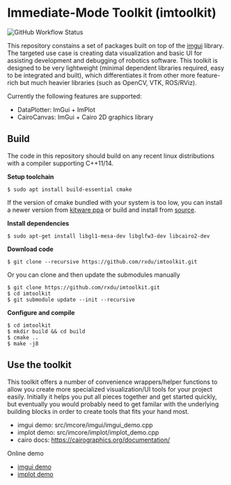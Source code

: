 # Immediate-Mode Toolkit (imtoolkit)

![GitHub Workflow Status](https://github.com/rxdu/imtoolkit/workflows/CMake/badge.svg)

This repository constains a set of packages built on top of the [imgui](https://github.com/ocornut/imgui) library. The targeted use case is creating data visualization and basic UI for assisting development and debugging of robotics software. This toolkit is designed to be very lightweight (minimal dependent libraries required, easy to be integrated and built), which differentiates it from other more feature-rich but much heavier libraries (such as OpenCV, VTK, ROS/RViz). 

Currently the following features are supported:

* DataPlotter: ImGui + ImPlot
* CairoCanvas: ImGui + Cairo 2D graphics library

## Build 

The code in this repository should build on any recent linux distributions with a compiler supporting C++11/14.

**Setup toolchain**

```
$ sudo apt install build-essential cmake
```

If the version of cmake bundled with your system is too low, you can install a newer version from [kitware ppa](https://apt.kitware.com/) or build and install from [source](https://cmake.org/download/). 

**Install dependencies**

```
$ sudo apt-get install libgl1-mesa-dev libglfw3-dev libcairo2-dev
```

**Download code**

```
$ git clone --recursive https://github.com/rxdu/imtoolkit.git
```

Or you can clone and then update the submodules manually

```
$ git clone https://github.com/rxdu/imtoolkit.git
$ cd imtoolkit
$ git submodule update --init --recursive
```

**Configure and compile**

```
$ cd imtoolkit
$ mkdir build && cd build
$ cmake ..
$ make -j8
```

## Use the toolkit

This toolkit offers a number of convenience wrappers/helper functions to allow you create more specialized visualization/UI tools for your project easily. Initially it helps you put all pieces together and get started quickly, but eventually you would probably need to get familar with the underlying building blocks in order to create tools that fits your hand most.

* imgui demo: src/imcore/imgui/imgui_demo.cpp
* implot demo: src/imcore/implot/implot_demo.cpp
* cairo docs: https://cairographics.org/documentation/

Online demo

* [imgui demo](https://greggman.github.io/doodles/glfw-imgui/out/glfw-imgui.html)  
* [implot demo](https://traineq.org/implot_demo/src/implot_demo.html)
